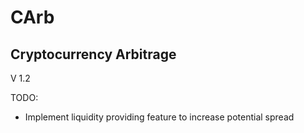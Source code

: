 # CArb
## **C**ryptocurrency **Arb**itrage

V 1.2

TODO:
* Implement liquidity providing feature to increase potential spread